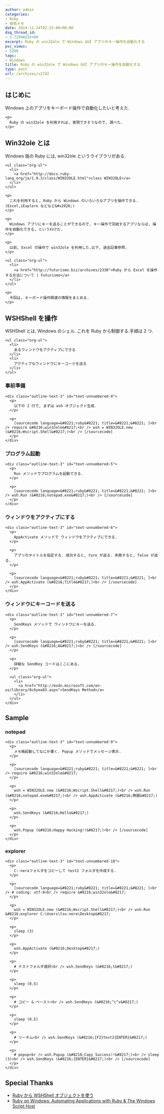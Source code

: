 ```yaml
---
author: admin
categories:
- Ruby
- 技術メモ
date: 2014-11-24T02:23:00+00:00
dsq_thread_id:
- 3.7294822e+09
excerpt: Ruby の win32ole で Windows GUI アプリのキー操作を自動化する
pvc_views:
- 5268
tags:
- Windows
title: Ruby の win32ole で Windows GUI アプリのキー操作を自動化する
type: post
url: /archives/=2742
---
```


<div id="outline-container-unnumbered-1" class="outline-2">
  <h2 id="unnumbered-1">
    はじめに
  </h2>
  
  <div class="outline-text-2" id="text-unnumbered-1">
    <p>
      Windows 上のアプリをキーボード操作で自動化したいと考えた.
    </p>
    
    <p>
      Ruby の win32ole を利用すれば, 実現できそうなので, 調べた.
    </p>
  </div>
</div>

<div id="outline-container-unnumbered-2" class="outline-2">
  <h2 id="unnumbered-2">
    Win32ole とは
  </h2>
  
  <div class="outline-text-2" id="text-unnumbered-2">
    <p>
      Windows 版の Ruby には, win32ole というライブラリがある.
    </p>
    
    <ul class="org-ul">
      <li>
        <a href="http://docs.ruby-lang.org/ja/1.9.3/class/WIN32OLE.html">class WIN32OLE</a>
      </li>
    </ul>
    
    <p>
      これを利用すると, Ruby から Windows のいろいろなアプリを操作できる. (Excel,iExplore などなど&#x2026;)
    </p>
    
    <p>
      Windows アプリにキーを送ることができるので, キー操作で完結するアプリならば, 操作を自動化できる, というわけだ.
    </p>
    
    <p>
      以前, Excel の操作で win32ole を利用した.以下, 過去記事参照.
    </p>
    
    <ul class="org-ul">
      <li>
        <a href="http://futurismo.biz/archives/2330">Ruby から Excel を操作する方法について | Futurismo</a>
      </li>
    </ul>
    
    <p>
      今回は, キーボード操作関連の情報をまとめる.
    </p>
  </div>
</div>

<div id="outline-container-unnumbered-3" class="outline-2">
  <h2 id="unnumbered-3">
    WSHShell を操作
  </h2>
  
  <div class="outline-text-2" id="text-unnumbered-3">
    <p>
      WSHShell とは, Windows のシェル. これを Ruby から制御する.手順は 2 つ.
    </p>
    
    <ul class="org-ul">
      <li>
        あるウィンドウをアクティブにできる
      </li>
      <li>
        アクティブなウィンドウにキーコードを送る
      </li>
    </ul>
  </div>
  
  <div id="outline-container-unnumbered-4" class="outline-3">
    <h3 id="unnumbered-4">
      事前準備
    </h3>
    
    <div class="outline-text-3" id="text-unnumbered-4">
      <p>
        以下の 2 行で, まずは wsh オブジェクト生成.
      </p>
      
      <p>
        [sourcecode language=&#8221;ruby&#8221; title=&#8221;&#8221; ]<br /> require &#8216;win32ole&#8217;<br /> wsh = WIN32OLE.new (&#8216;Wscript.Shell&#8217;)<br /> [/sourcecode]
      </p>
    </div>
  </div>
  
  <div id="outline-container-unnumbered-5" class="outline-3">
    <h3 id="unnumbered-5">
      プログラム起動
    </h3>
    
    <div class="outline-text-3" id="text-unnumbered-5">
      <p>
        Run メソッドでプログラムを起動できる.
      </p>
      
      <p>
        [sourcecode language=&#8221;ruby&#8221; title=&#8221;&#8221; ]<br /> wsh.Run (&#8216;notepad.exe&#8217;)<br /> [/sourcecode]
      </p>
    </div>
  </div>
  
  <div id="outline-container-unnumbered-6" class="outline-3">
    <h3 id="unnumbered-6">
      ウィンドウをアクティブにする
    </h3>
    
    <div class="outline-text-3" id="text-unnumbered-6">
      <p>
        AppActivate メソッドで ウィンドウをアクティブにできる.
      </p>
      
      <p>
        アプリのタイトルを指定する. 成功すると, ture が返る. 失敗すると, false が返る.
      </p>
      
      <p>
        [sourcecode language=&#8221;ruby&#8221; title=&#8221;&#8221; ]<br /> wsh.AppActivate (&#8216;Title&#8217;)<br /> [/sourcecode]
      </p>
    </div>
  </div>
  
  <div id="outline-container-unnumbered-7" class="outline-3">
    <h3 id="unnumbered-7">
      ウィンドウにキーコードを送る
    </h3>
    
    <div class="outline-text-3" id="text-unnumbered-7">
      <p>
        SendKeys メソッドで ウィンドウにキーを送る.
      </p>
      
      <p>
        [sourcecode language=&#8221;ruby&#8221; title=&#8221;&#8221; ]<br /> wsh.SendKeys (&#8216;A&#8217;)<br /> [/sourcecode]
      </p>
      
      <p>
        詳細な SendKey コードはここにある.
      </p>
      
      <ul class="org-ul">
        <li>
          <a href="http://msdn.microsoft.com/en-us/library/8c6yea83.aspx">SendKeys Method</a>
        </li>
      </ul>
    </div>
  </div>
</div>

<div id="outline-container-unnumbered-8" class="outline-2">
  <h2 id="unnumbered-8">
    Sample
  </h2>
  
  <div class="outline-text-2" id="text-unnumbered-8">
  </div>
  
  <div id="outline-container-unnumbered-9" class="outline-3">
    <h3 id="unnumbered-9">
      notepad
    </h3>
    
    <div class="outline-text-3" id="text-unnumbered-9">
      <p>
        メモ帳起動してなにか書く. Popup メソッドでメッセージ表示.
      </p>
      
      <p>
        [sourcecode language=&#8221;ruby&#8221; title=&#8221;&#8221; ]<br /> require &#8216;win32ole&#8217;
      </p>
      
      <p>
        wsh = WIN32OLE.new (&#8216;Wscript.Shell&#8217;)<br /> wsh.Run (&#8216;notepad.exe&#8217;)<br /> wsh.AppActivate (&#8216;無題&#8217;)
      </p>
      
      <p>
        wsh.SendKeys (&#8216;Hello&#8217;)
      </p>
      
      <p>
        wsh.Popup (&#8216;Happy Hacking!!&#8217;)<br /> [/sourcecode]
      </p>
    </div>
  </div>
  
  <div id="outline-container-unnumbered-10" class="outline-3">
    <h3 id="unnumbered-10">
      explorer
    </h3>
    
    <div class="outline-text-3" id="text-unnumbered-10">
      <p>
        C:-neraフォルダをコピーして test2 フォルダを作成する.
      </p>
      
      <p>
        [sourcecode language=&#8221;ruby&#8221; title=&#8221;&#8221; ]<br /> # coding: utf-8<br /> require &#8216;win32ole&#8217;
      </p>
      
      <p>
        wsh = WIN32OLE.new (&#8216;Wscript.Shell&#8217;)<br /> wsh.Run &#8216;explorer C:\Users\tsu-nera\Desktop&#8217;
      </p>
      
      <p>
        sleep (3)
      </p>
      
      <p>
        wsh.AppActivate (&#8216;Desktop&#8217;)
      </p>
      
      <p>
        # テストフォルダ選択<br /> wsh.SendKeys (&#8216;t&#8217;)
      </p>
      
      <p>
        sleep (0.5)
      </p>
      
      <p>
        # コピー & ペースト<br /> wsh.SendKeys (&#8216;^c^v&#8217;)
      </p>
      
      <p>
        sleep (0.5)
      </p>
      
      <p>
        # リーネム<br /> wsh.SendKeys (&#8216;{F2}test2{ENTER}&#8217;)
      </p>
      
      <p>
        # popup<br /> wsh.Popup (&#8216;Copy Success!!&#8217;)<br /> sleep (3)<br /> wsh.SendKeys (&#8216;{ENTER}&#8217;)<br /> [/sourcecode]
      </p>
    </div>
  </div>
</div>

<div id="outline-container-unnumbered-11" class="outline-2">
  <h2 id="unnumbered-11">
    Special Thanks
  </h2>
  
  <div class="outline-text-2" id="text-unnumbered-11">
    <ul class="org-ul">
      <li>
        <a href="http://www.tech-notes.dyndns.org/win32ole/wsh_shell.html">Ruby から WSHShell オブジェクトを使う</a>
      </li>
      <li>
        <a href="http://rubyonwindows.blogspot.jp/2007/05/automating-applications-with-ruby.html">Ruby on Windows: Automating Applications with Ruby & The Windows Script Host</a>
      </li>
    </ul>
  </div>
</div>